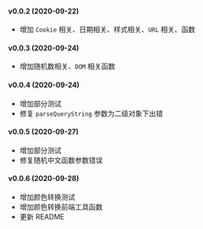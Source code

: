 #### v0.0.2 (2020-09-22)
* 增加 `Cookie` 相关、日期相关、样式相关、`URL` 相关、函数

#### v0.0.3 (2020-09-24)
* 增加随机数相关、`DOM` 相关函数

#### v0.0.4 (2020-09-24)
* 增加部分测试
* 修复 `parseQueryString` 参数为二级对象下出错

#### v0.0.5 (2020-09-27)
* 增加部分测试
* 修复随机中文函数参数错误


#### v0.0.6 (2020-09-28)
* 增加颜色转换测试
* 增加颜色转换前端工具函数
* 更新 README

